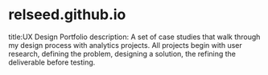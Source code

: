 # relseed.github.io
title:UX Design Portfolio
description: A set of case studies that walk through my design process with analytics projects. All projects begin with user research, defining the problem, designing a solution, the refining the deliverable before testing.
